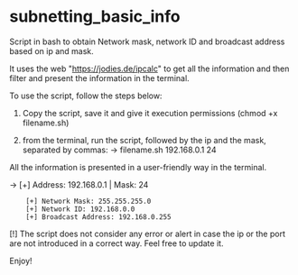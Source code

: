 # subnetting_basic_info
Script in bash to obtain Network mask, network ID and broadcast address based on ip and mask.

It uses the web "https://jodies.de/ipcalc" to get all the information and then filter and present the information in the terminal.

To use the script, follow the steps below:
1) Copy the script, save it and give it execution permissions (chmod +x filename.sh)

2) from the terminal, run the script, followed by the ip and the mask, separated by commas:
-> filename.sh 192.168.0.1 24

All the information is presented in a user-friendly way in the terminal.

-> [+] Address: 192.168.0.1 | Mask: 24
    
    	[+] Network Mask: 255.255.255.0
    	[+] Network ID: 192.168.0.0
    	[+] Broadcast Address: 192.168.0.255

 
[!] The script does not consider any error or alert in case the ip or the port are not introduced in a correct way.
Feel free to update it.

Enjoy!
